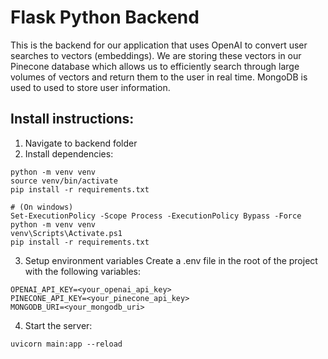 # Flask Python Backend

This is the backend for our application that uses OpenAI to convert user searches to vectors (embeddings). We are storing these vectors in our Pinecone database which allows us to efficiently search through large volumes of vectors and return them to the user in real time. MongoDB is used to used to store user information.


## Install instructions:

1. Navigate to backend folder
2. Install dependencies:

```
python -m venv venv
source venv/bin/activate
pip install -r requirements.txt

# (On windows)
Set-ExecutionPolicy -Scope Process -ExecutionPolicy Bypass -Force
python -m venv venv
venv\Scripts\Activate.ps1
pip install -r requirements.txt
```

3. Setup environment variables
Create a .env file in the root of the project with the following variables:

```
OPENAI_API_KEY=<your_openai_api_key>
PINECONE_API_KEY=<your_pinecone_api_key>
MONGODB_URI=<your_mongodb_uri>
```

4. Start the server:

```
uvicorn main:app --reload
```
